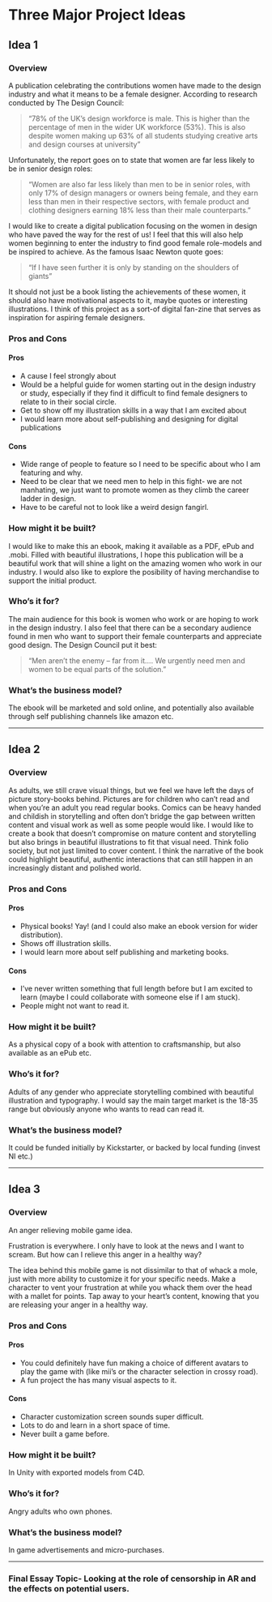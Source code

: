 Three Major Project Ideas
===========================================

Idea 1
------
### Overview

A publication celebrating the contributions women have made to the design industry and what it means to be a female designer.
According to research conducted by The Design Council:

>“78% of the UK’s design workforce is male. This is higher than the percentage of men in the wider UK workforce (53%). This is also despite women making up 63% of all students studying creative arts and design courses at university”

Unfortunately, the report goes on to state that women are far less likely to be in senior design roles:

> “Women are also far less likely than men to be in senior roles, with only 17% of design managers or owners being female, and they earn less than men in their respective sectors, with female product and clothing designers earning 18% less than their male counterparts.”

I would like to create a digital publication focusing on the women in design who have paved the way for the rest of us! I feel that this will also help women beginning to enter the industry to find good female role-models and be inspired to achieve. 
As the famous Isaac Newton quote goes:
> “If I have seen further it is only by standing on the shoulders of giants”

It should not just be a book listing the achievements of these women, it should also have motivational aspects to it, maybe quotes or interesting illustrations.
I think of this project as a sort-of digital fan-zine that serves as inspiration for aspiring female designers.

### Pros and Cons

#### Pros
- A cause I feel strongly about 
- Would be a helpful guide for women starting out in the design industry or study, especially if they find it difficult to find female designers to relate to in their social circle.
- Get to show off my illustration skills in a way that I am excited about
- I would learn more about self-publishing and designing for digital publications

#### Cons
- Wide range of people to feature so I need to be specific about who I am featuring and why.
- Need to be clear that we need men to help in this fight- we are not manhating, we just want to promote women as they climb the career ladder in design.
- Have to be careful not to look like a weird design fangirl.

### How might it be built?

I would like to make this an ebook, making it available as a PDF, ePub and .mobi. Filled with beautiful illustrations, I hope this publication will be a beautiful work that will shine a light on the amazing women  who work in our industry. I would also like to explore the posibility of having merchandise to support the initial product.

### Who’s it for?

The main audience for this book is women who work or are hoping to work in the design industry. I also feel that there can be a secondary audience found in men who want to support their female counterparts and appreciate good design. The Design Council put it best: 
> “Men aren’t the enemy – far from it…. We urgently need men and women to be equal parts of the solution.”

### What’s the business model?

The ebook will be marketed and sold online, and potentially also available through self publishing channels like amazon etc.

*** 

Idea 2
------

### Overview

As adults, we still crave visual things, but we feel we have left the days of picture story-books behind. Pictures are for children who can’t read and when you’re an adult you read regular books. Comics can be heavy handed and childish in storytelling and often don’t bridge the gap between written content and visual work as well as some people would like. I would like to create a book that doesn’t compromise on mature content and storytelling but also brings in beautiful illustrations to fit that visual need.
Think folio society, but not just limited to cover content. 
I think the narrative of the book could highlight beautiful, authentic interactions that can still happen in an increasingly distant and polished world. 

### Pros and Cons

#### Pros

- Physical books! Yay! (and I could also make an ebook version for wider distribution).
- Shows off illustration skills.
- I would learn more about self publishing and marketing books.

#### Cons

- I’ve never written something that full length before but I am excited to learn (maybe I could collaborate with someone else if I am stuck).
- People might not want to read it.

### How might it be built?

As a physical copy of a book with attention to craftsmanship, but also available as an ePub etc.

### Who’s it for?

Adults of any gender who appreciate storytelling combined with beautiful illustration and typography. I would say the main target market is the 18-35 range but obviously anyone who wants to read can read it.

### What’s the business model?

It could be funded initially by Kickstarter, or backed by local funding (invest NI etc.)

***

Idea 3
------

### Overview

An anger relieving mobile game idea.

Frustration is everywhere. I only have to look at the news and I want to scream. But how can I relieve this anger in a healthy way?

The idea behind this mobile game is not dissimilar to that of whack a mole, just with more ability to customize it for your specific needs. Make a character to vent your frustration at while you whack them over the head with a mallet for points. Tap away to your heart’s content, knowing that you are releasing your anger in a healthy way.

### Pros and Cons

#### Pros
- You could definitely have fun making a choice of different avatars to play the game with (like mii’s or the character selection in crossy road).
- A fun project the has many visual aspects to it.

#### Cons
- Character customization screen sounds super difficult.
- Lots to do and learn in a short space of time.
- Never built a game before.

### How might it be built?

In Unity with exported models from C4D.

### Who’s it for?

Angry adults who own phones.

### What’s the business model?

In game advertisements and micro-purchases.

***


### Final Essay Topic- Looking at the role of censorship in AR and the effects on potential users.
